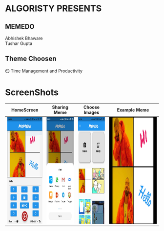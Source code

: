 # ALGORISTY PRESENTS
## MEMEDO
Abhishek Bhaware<br/>
Tushar Gupta

## Theme Choosen

⏲️ Time Management and Productivity

# ScreenShots
|HomeScreen|Sharing Meme|Choose Images|Example Meme|
:-------:|:-------:|:-------:|:-----:
<img src="https://github.com/cosmoimai/memeido/blob/main/Screenshots/S2.jpeg" height="350em" />|<img src="https://github.com/cosmoimai/memeido/blob/main/Screenshots/S3.jpeg" height="350em" />|<img src="https://github.com/cosmoimai/memeido/blob/main/Screenshots/S4.jpeg" height="350em" />|<img src="https://github.com/cosmoimai/memeido/blob/main/Screenshots/S1.jpeg" height="350em" />|
